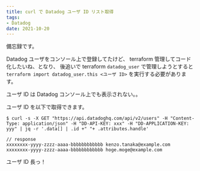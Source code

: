 ```yaml
---
title: curl で Datadog ユーザ ID リスト取得
tags:
- Datadog
date: 2021-10-20
---
```


備忘録です。

Datadog ユーザをコンソール上で登録してたけど、 terraform 管理してコード化したいね、となり、
後追いで terraform `datadog_user` で管理しようとすると `terraform import datadog_user.this <ユーザ ID>` を実行する必要があります。

ユーザ ID は Datadog コンソール上でも表示されない。。

ユーザ ID を以下で取得できます。

```console
$ curl -s -X GET "https://api.datadoghq.com/api/v2/users" -H "Content-Type: application/json" -H "DD-API-KEY: xxx" -H "DD-APPLICATION-KEY: yyy" | jq -r '.data[] | .id +" "+ .attributes.handle'

// response
xxxxxxxx-yyyy-zzzz-aaaa-bbbbbbbbbbbb kenzo.tanaka@example.com
xxxxxxxx-yyyy-zzzz-aaaa-bbbbbbbbbbbb hoge.moge@example.com
```

ユーザ ID 長っ！
